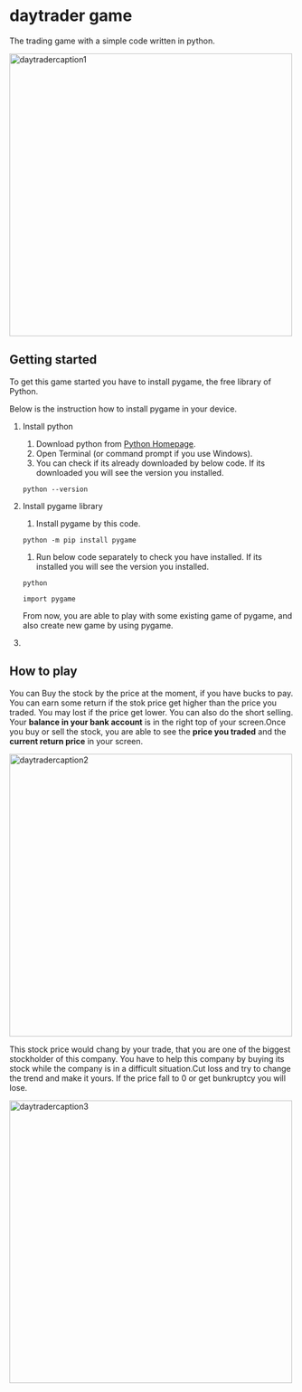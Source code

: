 # daytrader game
The trading game with a simple code written in python.

<img width="500" alt="daytradercaption1" src="https://user-images.githubusercontent.com/75876484/103157065-c5bba980-47f2-11eb-9e0c-81fd6094c924.png">

## Getting started
To get this game started you have to install pygame, the free library of Python.

Below is the instruction how to install pygame in your device.
1. Install python
    1. Download python from [Python Homepage](https://www.python.org/downloads/).
    1. Open Terminal (or command prompt if you use Windows).
    1. You can check if its already downloaded by below code. If its downloaded you will see the version you installed.
    ~~~
    python --version
    ~~~
    
1. Install pygame library
    1. Install pygame by this code.
    ~~~
    python -m pip install pygame
    ~~~
    1. Run below code separately to check you have installed. If its installed you will see the version you installed.
    ~~~
    python
    ~~~
    
    ~~~
    import pygame
    ~~~
    From now, you are able to play with some existing game of pygame, and also create new game by using pygame.
    
1. 


##
## How to play
You can Buy the stock by the price at the moment, if you have bucks to pay. You can earn some return if the stok price get higher than the price you traded. You may lost if the price get lower. You can also do the short selling. Your **balance in your bank account** is in the right top of your screen.Once you buy or sell the stock, you are able to see the **price you traded** and the **current return price** in your screen.

<img width="500" alt="daytradercaption2" src="https://user-images.githubusercontent.com/75876484/103171020-1f23e700-488c-11eb-9065-b4b650cfb32b.png">



This stock price would chang by your trade, that you are one of the biggest stockholder of this company. You have to help this company by buying its stock while the company is in a difficult situation.Cut loss and try to change the trend and make it yours. If the price fall to 0 or get bunkruptcy you will lose. 

<img width="500" alt="daytradercaption3" src="https://user-images.githubusercontent.com/75876484/103171392-3c0de980-488f-11eb-9f64-98015eefea0e.png">





